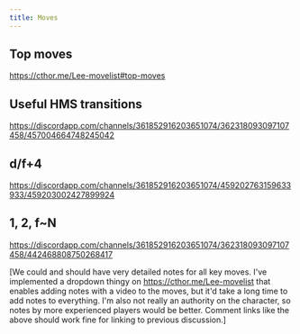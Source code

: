 ```yaml
---
title: Moves
---
```


## Top moves
<https://cthor.me/Lee-movelist#top-moves>

## Useful HMS transitions
<https://discordapp.com/channels/361852916203651074/362318093097107458/457004664748245042>

## d/f+4
<https://discordapp.com/channels/361852916203651074/459202763159633933/459203002427899924>

## 1, 2, f\~N
<https://discordapp.com/channels/361852916203651074/362318093097107458/442468808750268417>

[We could and should have very detailed notes for all key moves. I've implemented a dropdown thingy on <https://cthor.me/Lee-movelist> that enables adding notes with a video to the moves, but it'd take a long time to add notes to everything. I'm also not really an authority on the character, so notes by more experienced players would be better. Comment links like the above should work fine for linking to previous discussion.]
